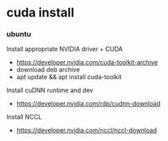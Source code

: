 cuda install
===

### ubuntu

Install appropriate NVIDIA driver + CUDA
 - https://developer.nvidia.com/cuda-toolkit-archive
 - download deb archive
 - apt update && apt install cuda-toolkit

Install cuDNN runtime and dev
 - https://developer.nvidia.com/rdp/cudnn-download

Install NCCL
 - https://developer.nvidia.com/nccl/nccl-download
